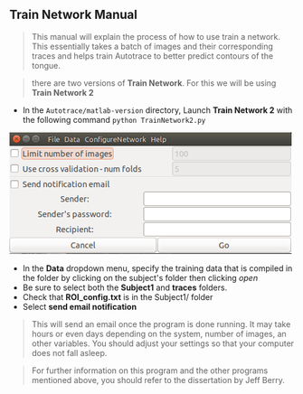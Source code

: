 Train Network Manual
---
>This manual will explain the process of how to use train a network. This essentially takes a batch of images and their corresponding traces and helps train Autotrace to better predict contours of the tongue.


>there are two versions of __Train Network__. For this we will be using __Train Network 2__

 + In the `Autotrace/matlab-version` directory, Launch __Train Network 2__ with the following command `python TrainNetwork2.py`

 ![TrainNetwork2](images/TrainNetwork2.png) 
 + In the __Data__ dropdown menu, specify the training data that is compiled in the folder by clicking on the subject's folder then clicking _open_
  + Be sure to select both the __Subject1__ and __traces__ folders. 
  + Check that __ROI_config.txt__ is in the Subject1/ folder
 + Select __send email notification__

 > This will send an email once the program is done running. It may take hours or even days depending on the system, number of images, an other variables. You should adjust your settings so that your computer does not fall asleep.

 > For further information on this program and the other programs mentioned above, you should refer to the dissertation by Jeff Berry.


